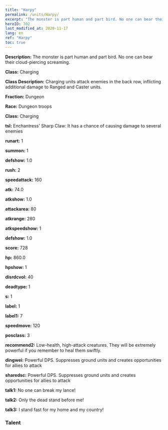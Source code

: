 ```yaml
---
title: "Harpy"
permalink: /units/Harpy/
excerpt: "The monster is part human and part bird. No one can bear their cloud-piercing screaming."
heroID: 702
last_modified_at: 2020-11-17
lang: en
ref: "Harpy"
toc: true
---
```

 **Description:** The monster is part human and part bird. No one can bear their cloud-piercing screaming.

 **Class:** Charging

 **Class Description:** Charging units attack enemies in the back row, inflicting additional damage to Ranged and Caster units.

 **Fraction:** Dungeon

 **Race:** Dungeon troops

 **Class:** Charging

 **tsl:** Enchantress' Sharp Claw: It has a chance of causing damage to several enemies

 **runart:** 1

 **summon:** 1

 **defshow:** 1.0

 **rush:** 2

 **speedattack:** 160

 **atk:** 74.0

 **atkshow:** 1.0

 **attackarea:** 80

 **atkrange:** 280

 **atkspeedshow:** 1

 **defshow:** 1.0

 **score:** 728

 **hp:** 860.0

 **hpshow:** 1

 **disrdcvol:** 40

 **deadtype:** 1

 **s:** 1

 **label:** 1

 **label1:** 7

 **speedmove:** 120

 **posclass:** 3

 **recommend2:** Low-health, high-attack creatures. They will be extremely powerful if you remember to heal them swiftly.

 **dingwei:** Powerful DPS. Suppresses ground units and creates opportunities for allies to attack

 **sharedsc:** Powerful DPS. Suppresses ground units and creates opportunities for allies to attack

 **talk1:** No one can break my lance!

 **talk2:** Only the dead stand before me!

 **talk3:** I stand fast for my home and my country!

### Talent
